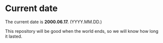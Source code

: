# Current date

The current date is **2000.06.17.** (YYYY.MM.DD.)

This repository will be good when the world ends, so we will know how long it lasted.